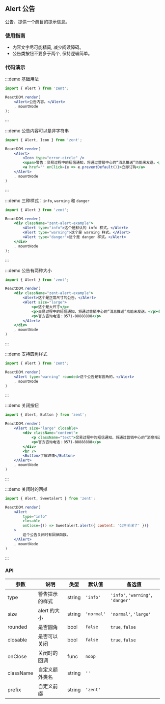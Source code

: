 ## Alert 公告

公告，提供一个醒目的提示信息。

### 使用指南

-  内容文字尽可能精简, 减少阅读障碍。
-  公告类按钮不要多于两个, 保持逻辑简单。

### 代码演示

:::demo 基础用法
```jsx
import { Alert } from 'zent';

ReactDOM.render(
	<Alert>公告内容。</Alert>
	, mountNode
);
```
:::

:::demo 公告内容可以是非字符串
```jsx
import { Alert, Icon } from 'zent';

ReactDOM.render(
	<Alert>
		<Icon type="error-circle" />
		<span>警告：交易过程中的短信通知，将通过营销中心的“消息推送”功能来发送。</span>
		<a href="" onClick={e => e.preventDefault()}>立即订购</a>
	</Alert>
	, mountNode
)
```
:::


:::demo 三种样式：`info`, `warning` 和 `danger`
```jsx
import { Alert } from 'zent';

ReactDOM.render(
	<div className="zent-alert-example">
		<Alert type="info">这个是默认的 info 样式。</Alert>
		<Alert type="warning">这个是 warning 样式。</Alert>
		<Alert type="danger">这个是 danger 样式。</Alert>
	</div>
	, mountNode
);
```
:::

:::demo 公告有两种大小
```jsx
import { Alert } from 'zent';

ReactDOM.render(
	<div className="zent-alert-example">
		<Alert>这个是正常尺寸的公告。</Alert>
		<Alert size="large">
			<p>这个是大尺寸</p>
			<p>交易过程中的短信通知，将通过营销中心的“消息推送”功能来发送。</p><br />
			<p>官方咨询电话：0571-88888888</p>
		</Alert>
	</div>
	, mountNode
)
```
:::

:::demo 支持圆角样式
```jsx
import { Alert } from 'zent';

ReactDOM.render(
	<Alert type="warning" rounded>这个公告是有圆角的。</Alert>
	, mountNode
)
```
:::

:::demo 关闭按钮
```jsx
import { Alert, Button } from 'zent';

ReactDOM.render(
	<Alert size="large" closable>
		<div className="content">
			<p className="text">交易过程中的短信通知，将通过营销中心的“消息推送”功能来发送。</p>
			<p>官方咨询电话：0571-88888888</p>
		</div>
		<br />
		<Button>了解详情</Button>
	</Alert>
	, mountNode
)
```
:::

:::demo 关闭时的回掉
```jsx
import { Alert, Sweetalert } from 'zent';

ReactDOM.render(
	<Alert 
		type="info" 
		closable
		onClose={() => Sweetalert.alert({ content: '公告关闭了' })}
	>
		这个公告关闭时有回掉函数。
	</Alert>
	, mountNode
)
```
:::

### API

| 参数    |   说明          | 类型     | 默认值        | 备选值            |
| --------- | ------------- | ------ | ---------- | --------------------------------- |
| type      | 警告提示的样式  | string | `'info'`   | `'info'`, `'warning'`, `'danger'` |
| size      | alert 的大小 | string | `'normal'` | `'normal'`, `'large'`             |
| rounded   | 是否圆角     | bool   | `false`    |   `true`, `false`                   |
| closable  | 是否可以关闭   | bool   | `false`    |    `true`, `false`                |
| onClose   | 关闭时的回调   | func   | `noop`     |                                   |
| className | 自定义额外类名  | string | `''`       |                                   |
| prefix    | 自定义前缀    | string | `'zent'`   |                                   |


<style>
.zent-alert-example {
    padding-right: 32px;

    .zent-alert {
        margin-bottom: 20px;

        &:last-child {
            margin-bottom: 0;
        }

        a {
            color: #3388FF;
            margin-left: 10px;
        }
    }
}

.zenticon-error-circle {
	color: #FF4343;
	margin-right: 5px;
}

.zent-alert {
	.text {
		margin-bottom: 5px;
	}
}
</style>
